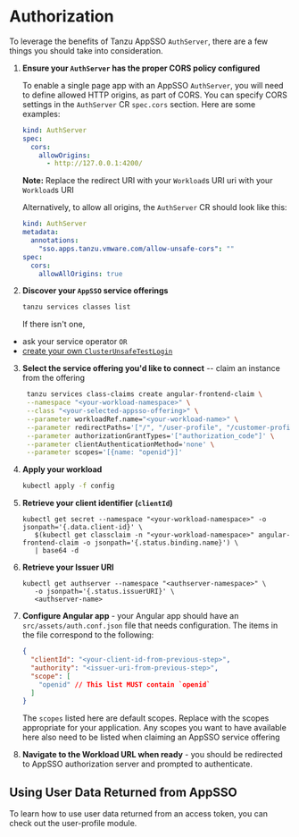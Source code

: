# Authorization

To leverage the benefits of Tanzu AppSSO `AuthServer`, there are a few things you should take into consideration.

1. **Ensure your `AuthServer` has the proper CORS policy configured**

   To enable a single page app with an AppSSO `AuthServer`, you will need to define allowed HTTP origins, as part of CORS. You can specify CORS settings in the `AuthServer` CR `spec.cors` section. Here are some examples:
  
    ```yaml
    kind: AuthServer
    spec:
      cors:
        allowOrigins:
          - http://127.0.0.1:4200/
    ```

   __Note:__ Replace the redirect URI with your `Workload`s URI
   uri with your `Workload`s URI

   Alternatively, to allow all origins, the `AuthServer` CR should look like this:
  
    ```yaml
    kind: AuthServer
    metadata:
      annotations:
        "sso.apps.tanzu.vmware.com/allow-unsafe-cors": ""
    spec:
      cors:
        allowAllOrigins: true
    ```
2. **Discover your `AppSSO` service offerings**
   ```bash
   tanzu services classes list
   ```

   If there isn't one,

  - ask your service operator `OR`
  - [create your own `ClusterUnsafeTestLogin`](https://docs.vmware.com/en/VMware-Tanzu-Application-Platform/1.6/tap/app-sso-reference-api-clusterunsafetestlogin.html)
3. **Select the service offering you'd like to connect** -- claim an instance from the offering

      ```bash
       tanzu services class-claims create angular-frontend-claim \
       --namespace "<your-workload-namespace>" \
       --class "<your-selected-appsso-offering>" \
       --parameter workloadRef.name="<your-workload-name>" \
       --parameter redirectPaths='["/", "/user-profile", "/customer-profiles/list"]' \
       --parameter authorizationGrantTypes='["authorization_code"]' \
       --parameter clientAuthenticationMethod='none' \
       --parameter scopes='[{name: "openid"}]'
      ```
4. **Apply your workload**
   ```bash
   kubectl apply -f config
   ```
5. **Retrieve your client identifier (`clientId`)**
   ```shell
   kubectl get secret --namespace "<your-workload-namespace>" -o jsonpath='{.data.client-id}' \
      $(kubectl get classclaim -n "<your-workload-namespace>" angular-frontend-claim -o jsonpath='{.status.binding.name}') \
      | base64 -d
   ```
1. **Retrieve your Issuer URI**
   ```shell
   kubectl get authserver --namespace "<authserver-namespace>" \
      -o jsonpath='{.status.issuerURI}' \
      <authserver-name>
   ```
1. **Configure Angular app** - your Angular app should have an `src/assets/auth.conf.json` file that needs configuration. The items in the file correspond to the following:
    ```json
    {
      "clientId": "<your-client-id-from-previous-step>",
      "authority": "<issuer-uri-from-previous-step>",
      "scope": [
        "openid" // This list MUST contain `openid`
      ]
    }
    ```
    The `scopes` listed here are default scopes. Replace with the scopes appropriate for your application. Any scopes you want to have available here also need to be listed when claiming an AppSSO service offering
8. **Navigate to the Workload URL when ready** - you should be redirected to AppSSO authorization server and prompted to authenticate.

## Using User Data Returned from AppSSO
To learn how to use user data returned from an access token, you can check out the user-profile module.
